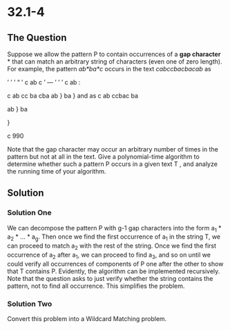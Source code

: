 # 32.1-4

## The Question

Suppose we allow the pattern P to contain occurrences of a **gap character** \* 
that can match an arbitrary string of characters (even one of zero length). 
For example, the pattern *ab\*ba\*c* occurs in the text *cabccbacbacab* as

’ ’ ’ “ ’ c ab c ’ — ’ ’ ’ c ab :

c ab cc ba cba ab } ba } and as c ab ccbac ba

ab } ba

}

c 990

Note that the gap character may occur an arbitrary number of times in the pattern but not at all in the text. 
Give a polynomial-time algorithm to determine whether such a pattern P occurs in a given text T , 
and analyze the running time of your algorithm.


## Solution

### Solution One

We can decompose the pattern P with g-1 gap characters into the form a<sub>1</sub> \* a<sub>2</sub> \* ... \* a<sub>g</sub>.
Then once we find the first occurrence of a<sub>1</sub> in the string T, 
we can proceed to match a<sub>2</sub> with the rest of the string.
Once we find the first occurrence of a<sub>2</sub> after a<sub>1</sub>, we can proceed to find a<sub>3</sub>, 
and so on until we could verify all occurrences of components of P one after the other 
to show that T contains P. 
Evidently, the algorithm can be implemented recursively.
Note that the question asks to just verify whether the string contains the pattern, not to find all occurrence.
This simplifies the problem.

### Solution Two

Convert this problem into a Wildcard Matching problem.

